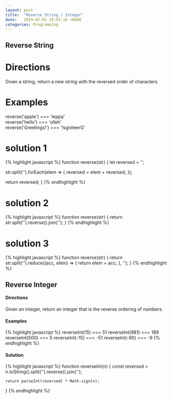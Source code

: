 ```yaml
---
layout: post
title:  "Reverse String / Integer"
date:   2019-02-02 19:55:16 +0800
categories: Programming
---
```


## Reverse String

# Directions
Given a string, return a new string with the reversed order of characters

# Examples
reverse('apple') === 'leppa' <br/>
reverse('hello') === 'olleh' <br/>
reverse('Greetings!') === '!sgniteerG'

# solution 1
{% highlight javascript %}
function reverse(str) {
  let reversed = '';

  str.split('').forEach(elem => {
    reversed = elem + reversed;
  });

  return reversed;
}
{% endhighlight %}

# solution 2
{% highlight javascript %}
function reverse(str) {
  return str.split('').reverse().join('');
}
{% endhighlight %}

# solution 3
{% highlight javascript %}
function reverse(str) {
  return str.split('').reduce((acc, elem) => {
    return elem + acc;
  }, '');
}
{% endhighlight %}



## Reverse Integer
#### Directions
Given an integer, return an integer that is the reverse ordering of numbers.
#### Examples
{% highlight javascript %}
reverseInt(15) === 51
reverseInt(981) === 189
reverseInt(500) === 5
reverseInt(-15) === -51
reverseInt(-90) === -9
{% endhighlight %}

#### Solution
{% highlight javascript %}
function reverseInt(n) {
    const reversed = n.toString().split('').reverse().join('');

    return parseInt(reversed) * Math.sign(n);
}
{% endhighlight %}